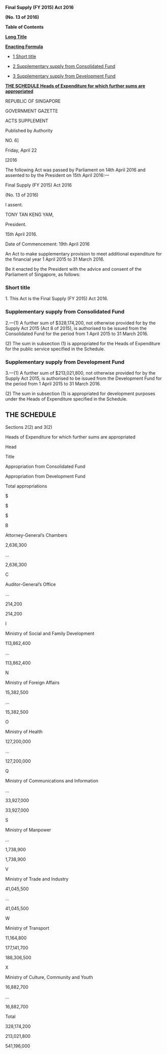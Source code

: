 **Final Supply (FY 2015) Act 2016**

**(No. 13 of 2016)**

**Table of Contents**

[**Long Title**](#Final-Supply-FY-2015-Act-2016)

[**Enacting Formula**](#Enacting-Formula)

- [1 Short title](#Short-title)

- [2 Supplementary supply from Consolidated Fund](#Supplementary-supply-from-Consolidated-Fund)

- [3 Supplementary supply from Development Fund](#Supplementary-supply-from-Development-Fund)

[**THE SCHEDULE Heads of Expenditure for which further sums are appropriated**](#THE-SCHEDULE)

REPUBLIC OF SINGAPORE

GOVERNMENT GAZETTE

ACTS SUPPLEMENT

Published by Authority

NO. 6]

Friday, April 22

[2016

The following Act was passed by Parliament on 14th April 2016 and assented to by the President on 15th April 2016:—

Final Supply (FY 2015) Act 2016

(No. 13 of 2016)

I assent.

TONY TAN KENG YAM,

President.

15th April 2016.

Date of Commencement: 19th April 2016

An Act to make supplementary provision to meet additional expenditure for the financial year 1 April 2015 to 31 March 2016.

Be it enacted by the President with the advice and consent of the Parliament of Singapore, as follows:

### Short title

1\. This Act is the Final Supply (FY 2015) Act 2016.

### Supplementary supply from Consolidated Fund

2\.—(1) A further sum of $328,174,200, not otherwise provided for by the Supply Act 2015 (Act 8 of 2015), is authorised to be issued from the Consolidated Fund for the period from 1 April 2015 to 31 March 2016.

(2) The sum in subsection (1) is appropriated for the Heads of Expenditure for the public service specified in the Schedule.

### Supplementary supply from Development Fund

3\.—(1) A further sum of $213,021,800, not otherwise provided for by the Supply Act 2015, is authorised to be issued from the Development Fund for the period from 1 April 2015 to 31 March 2016.

(2) The sum in subsection (1) is appropriated for development purposes under the Heads of Expenditure specified in the Schedule.

## THE SCHEDULE

Sections 2(2) and 3(2)

Heads of Expenditure for which further sums are appropriated

Head

Title

Appropriation from Consolidated Fund

Appropriation from Development Fund

Total appropriations

$

$

$

B

Attorney-General’s Chambers

2,636,300

…

2,636,300

C

Auditor-General’s Office

…

214,200

214,200

I

Ministry of Social and Family Development

113,862,400

…

113,862,400

N

Ministry of Foreign Affairs

15,382,500

…

15,382,500

O

Ministry of Health

127,200,000

…

127,200,000

Q

Ministry of Communications and Information

…

33,927,000

33,927,000

S

Ministry of Manpower

…

1,738,900

1,738,900

V

Ministry of Trade and Industry

41,045,500

…

41,045,500

W

Ministry of Transport

11,164,800

177,141,700

188,306,500

X

Ministry of Culture, Community and Youth

16,882,700

…

16,882,700

Total 

328,174,200 

213,021,800 

541,196,000 

